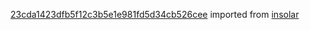 [23cda1423dfb5f12c3b5e1e981fd5d34cb526cee](https://github.com/insolar/insolar/commit/23cda1423dfb5f12c3b5e1e981fd5d34cb526cee) imported from [insolar](https://github.com/insolar/insolar)
